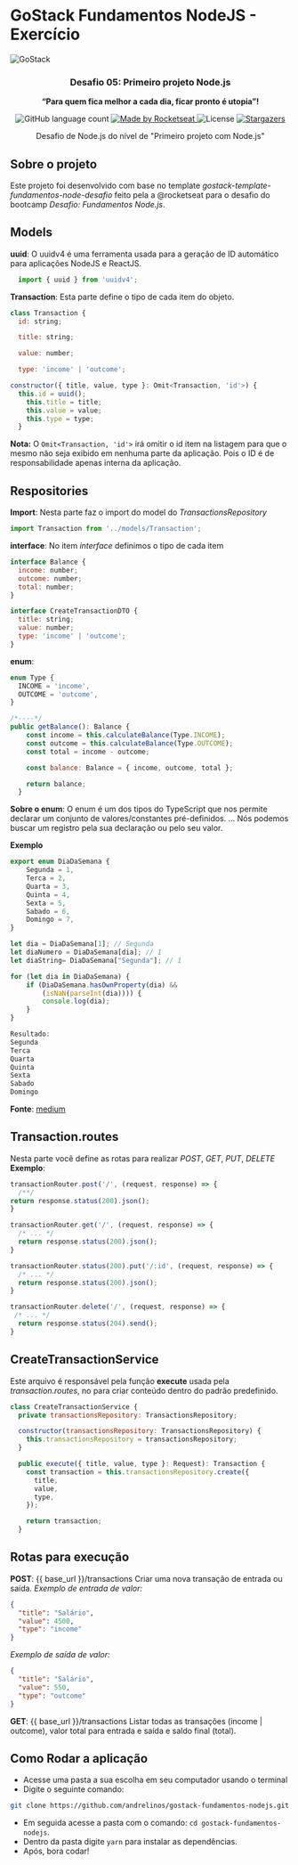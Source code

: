 # GoStack Fundamentos NodeJS - Exercício

<img alt="GoStack" src="https://storage.googleapis.com/golden-wind/bootcamp-gostack/header-desafios.png" />

<h3 align="center">
  Desafio 05: Primeiro projeto Node.js
</h3>

<p align="center"><strong>“Para quem fica melhor a cada dia, ficar pronto é utopia”!</strong></blockquote>

<p align="center">
  <img alt="GitHub language count" src="https://img.shields.io/github/languages/count/rocketseat/bootcamp-gostack-desafios?color=%2304D361">

  <a href="https://rocketseat.com.br">
    <img alt="Made by Rocketseat" src="https://img.shields.io/badge/made%20by-Rocketseat-%2304D361">
  </a>

  <img alt="License" src="https://img.shields.io/badge/license-MIT-%2304D361">

  <a href="https://github.com/Rocketseat/bootcamp-gostack-desafios/stargazers">
    <img alt="Stargazers" src="https://img.shields.io/github/stars/rocketseat/bootcamp-gostack-desafios?style=social">
  </a>
</p>

<p align="center">Desafio de Node.js do nível de "Primeiro projeto com Node.js"</p>

## Sobre o projeto
Este projeto foi desenvolvido com base no template *gostack-template-fundamentos-node-desafio* feito pela a @rocketseat para o desafio do bootcamp *Desafio: Fundamentos Node.js*.

## Models
**uuid**:  O uuidv4 é uma ferramenta usada para a geração de ID automático para aplicações NodeJS e ReactJS.
```js
  import { uuid } from 'uuidv4';
```

**Transaction**:  Esta parte define o tipo de cada item do objeto.
```js
class Transaction {
  id: string;

  title: string;

  value: number;

  type: 'income' | 'outcome';
```

```js
constructor({ title, value, type }: Omit<Transaction, 'id'>) {
  this.id = uuid();
    this.title = title;
    this.value = value;
    this.type = type;
  }
  ```
**Nota:** O `Omit<Transaction, 'id'>` irá omitir o id item na listagem para que o mesmo não seja exibido em nenhuma parte da aplicação. Pois o ID é de responsabilidade apenas interna da aplicação.

## Respositories

**Import**:  Nesta parte faz o import do model do *TransactionsRepository*
```js
import Transaction from '../models/Transaction';
```

**interface**:  No item *interface* definimos o tipo de cada item
```js
interface Balance {
  income: number;
  outcome: number;
  total: number;
}

interface CreateTransactionDTO {
  title: string;
  value: number;
  type: 'income' | 'outcome';
}
```

**enum**:
```js
enum Type {
  INCOME = 'income',
  OUTCOME = 'outcome',
}

/*----*/
public getBalance(): Balance {
    const income = this.calculateBalance(Type.INCOME);
    const outcome = this.calculateBalance(Type.OUTCOME);
    const total = income - outcome;

    const balance: Balance = { income, outcome, total };

    return balance;
  }
```
**Sobre o enum**: O enum é um dos tipos do TypeScript que nos permite declarar um conjunto de valores/constantes pré-definidos. ... Nós podemos buscar um registro pela sua declaração ou pelo seu valor.

**Exemplo**
```js
export enum DiaDaSemana {
    Segunda = 1,
    Terca = 2,
    Quarta = 3,
    Quinta = 4,
    Sexta = 5,
    Sabado = 6,
    Domingo = 7,
}

let dia = DiaDaSemana[1]; // Segunda
let diaNumero = DiaDaSemana[dia]; // 1
let diaString= DiaDaSemana["Segunda"]; // 1

for (let dia in DiaDaSemana) {
    if (DiaDaSemana.hasOwnProperty(dia) &&
        (isNaN(parseInt(dia)))) {
        console.log(dia);
    }
}

Resultado:
Segunda
Terca
Quarta
Quinta
Sexta
Sabado
Domingo
```
**Fonte**: [medium](https://medium.com/typescript/typescript-enums-1f5cc877aaa3)

## Transaction.routes
Nesta parte você define as rotas para realizar *POST*, *GET*, *PUT*, *DELETE*
**Exemplo**:
```js
transactionRouter.post('/', (request, response) => {
  /**/
return response.status(200).json();
}

transactionRouter.get('/', (request, response) => {
  /* ... */
  return response.status(200).json();
}

transactionRouter.status(200).put('/:id', (request, response) => {
  /* ... */
  return response.status(200).json();
}

transactionRouter.delete('/', (request, response) => {
 /* ... */
  return response.status(204).send();
}
```

## CreateTransactionService
Este arquivo é responsável pela função **execute** usada pela *transaction.routes*, no para criar conteúdo dentro do padrão predefinido.

```js
class CreateTransactionService {
  private transactionsRepository: TransactionsRepository;

  constructor(transactionsRepository: TransactionsRepository) {
    this.transactionsRepository = transactionsRepository;
  }

  public execute({ title, value, type }: Request): Transaction {
    const transaction = this.transactionsRepository.create({
      title,
      value,
      type,
    });

    return transaction;
  }
  ```

## Rotas para execução
**POST**: {{ base_url  }}/transactions
Criar uma nova transação de entrada ou saída.
*Exemplo de entrada de valor:*
```json
{
  "title": "Salário",
  "value": 4500,
  "type": "income"
}
```
*Exemplo de saída de valor:*
```json
{
  "title": "Salário",
  "value": 550,
  "type": "outcome"
}
```

**GET**: {{ base_url  }}/transactions
Listar todas as transações (income | outcome), valor total para entrada e saída e saldo final (total).


## Como Rodar a aplicação
- Acesse uma pasta a sua escolha em seu computador usando o terminal
- Digite o seguinte comando:
```zsh
git clone https://github.com/andrelinos/gostack-fundamentos-nodejs.git
```
- Em seguida acesse a pasta com o comando: `cd gostack-fundamentos-nodejs`.
- Dentro da pasta digite `yarn` para instalar as dependências.
- Após, bora codar!

##
